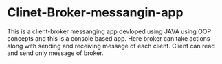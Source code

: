 # Clinet-Broker-messangin-app
This is a client-broker messanging app devloped using JAVA using OOP concepts and this is a console based app.
Here broker can take actions along with sending and receiving message of each client.
Client can read and send only message of broker.
